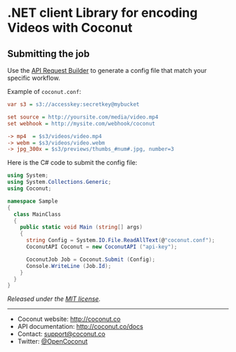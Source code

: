 # .NET client Library for encoding Videos with Coconut

## Submitting the job

Use the [API Request Builder](https://app.coconut.co/job/new) to generate a config file that match your specific workflow.

Example of `coconut.conf`:

```ini
var s3 = s3://accesskey:secretkey@mybucket

set source = http://yoursite.com/media/video.mp4
set webhook = http://mysite.com/webhook/coconut

-> mp4  = $s3/videos/video.mp4
-> webm = $s3/videos/video.webm
-> jpg_300x = $s3/previews/thumbs_#num#.jpg, number=3
```

Here is the C# code to submit the config file:

```csharp
using System;
using System.Collections.Generic;
using Coconut;

namespace Sample
{
  class MainClass
  {
    public static void Main (string[] args)
    {
      string Config = System.IO.File.ReadAllText(@"coconut.conf");
      CoconutAPI Coconut = new CoconutAPI ("api-key");

      CoconutJob Job = Coconut.Submit (Config);
      Console.WriteLine (Job.Id);
    }
  }
}
```

*Released under the [MIT license](http://www.opensource.org/licenses/mit-license.php).*

---

* Coconut website: http://coconut.co
* API documentation: http://coconut.co/docs
* Contact: [support@coconut.co](mailto:support@coconut.co)
* Twitter: [@OpenCoconut](http://twitter.com/opencoconut)